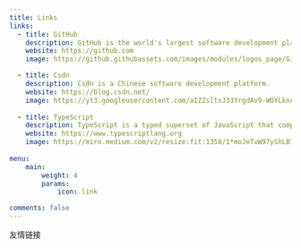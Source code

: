 ```yaml
---
title: Links
links:
  - title: GitHub
    description: GitHub is the world's largest software development platform.
    website: https://github.com
    image: https://github.githubassets.com/images/modules/logos_page/GitHub-Mark.png

  - title: Csdn
    description: Csdn is a Chinese software development platform.
    website: https://blog.csdn.net/
    image: https://yt3.googleusercontent.com/aIZZsltxJ33YrgdAv9-WOYLknclqrr9dE6qhkmXTVPq8f2E62eR_hdpk5ZnWu5oUmixWTfQCDg=s900-c-k-c0x00ffffff-no-rj
    
  - title: TypeScript
    description: TypeScript is a typed superset of JavaScript that compiles to plain JavaScript.
    website: https://www.typescriptlang.org
    image: https://miro.medium.com/v2/resize:fit:1358/1*moJeTvW97yShLB7URRj5Kg.png
  
menu:
    main: 
        weight: 4
        params:
            icon: link

comments: false
---
```


友情链接

<!-- ```yaml
links:
  - title: GitHub
    description: GitHub is the world's largest software development platform.
    website: https://github.com
    image: https://github.githubassets.com/images/modules/logos_page/GitHub-Mark.png
  - title: TypeScript
    description: TypeScript is a typed superset of JavaScript that compiles to plain JavaScript.
    website: https://www.typescriptlang.org
    image: ts-logo-128.jpg
```

`image` field accepts both local and external images. -->